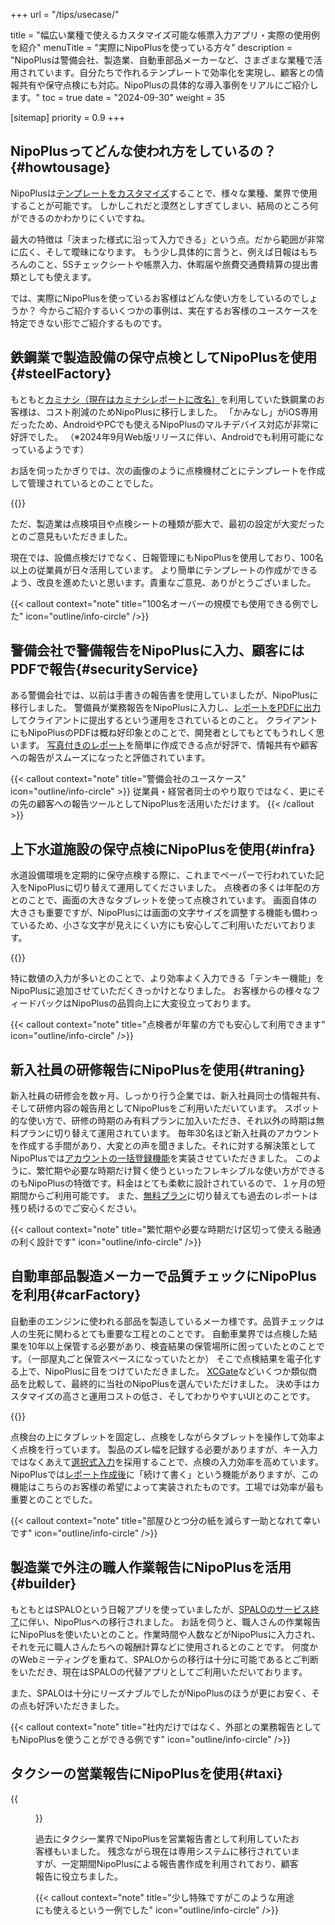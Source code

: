 +++
url = "/tips/usecase/"

title = "幅広い業種で使えるカスタマイズ可能な帳票入力アプリ・実際の使用例を紹介"
menuTitle = "実際にNipoPlusを使っている方々"
description = "NipoPlusは警備会社、製造業、自動車部品メーカーなど、さまざまな業種で活用されています。自分たちで作れるテンプレートで効率化を実現し、顧客との情報共有や保守点検にも対応。NipoPlusの具体的な導入事例をリアルにご紹介します。"
toc = true
date = "2024-09-30"
weight = 35

[sitemap]
  priority = 0.9
+++

## NipoPlusってどんな使われ方をしているの？{#howtousage}

NipoPlusは[テンプレートをカスタマイズ](/docs/template/make/)することで、様々な業種、業界で使用することが可能です。
しかしこれだと漠然としすぎてしまい、結局のところ何ができるのかわかりにくいですね。

最大の特徴は「決まった様式に沿って入力できる」という点。だから範囲が非常に広く、そして曖昧になります。
もう少し具体的に言うと、例えば日報はもちろんのこと、5Sチェックシートや帳票入力、休暇届や旅費交通費精算の提出書類としても使えます。

では、実際にNipoPlusを使っているお客様はどんな使い方をしているのでしょうか？
今からご紹介するいくつかの事例は、実在するお客様のユースケースを特定できない形でご紹介するものです。

## 鉄鋼業で製造設備の保守点検としてNipoPlusを使用{#steelFactory}

もともと[カミナシ（現在はカミナシレポートに改名）](https://kaminashi.jp/)を利用していた鉄鋼業のお客様は、コスト削減のためNipoPlusに移行しました。
「かみなし」がiOS専用だったため、AndroidやPCでも使えるNipoPlusのマルチデバイス対応が非常に好評でした。
（※2024年9月Web版リリースに伴い、Androidでも利用可能になっているようです）

お話を伺ったかぎりでは、次の画像のように点検機材ごとにテンプレートを作成して管理されているとのことでした。

{{<icatch filename="img/s1" msg="製造業は点検機器ごとにテンプレートを作るとGoodです。タグで管理すれば効率UP" alice="ok">}}

ただ、製造業は点検項目や点検シートの種類が膨大で、最初の設定が大変だったとのご意見もいただきました。

現在では、設備点検だけでなく、日報管理にもNipoPlusを使用しており、100名以上の従業員が日々活用しています。
より簡単にテンプレートの作成ができるよう、改良を進めたいと思います。貴重なご意見、ありがとうございました。

{{< callout context="note" title="100名オーバーの規模でも使用できる例でした" icon="outline/info-circle" />}}

## 警備会社で警備報告をNipoPlusに入力、顧客にはPDFで報告{#securityService}

ある警備会社では、以前は手書きの報告書を使用していましたが、NipoPlusに移行しました。
警備員が業務報告をNipoPlusに入力し、[レポートをPDFに出力](/docs/manual/pdf/pdfbatch/)してクライアントに提出するという運用をされているとのこと。
クライアントにもNipoPlusのPDFは概ね好印象とのことで、開発者としてもとてもうれしく思います。
[写真付きのレポート](/docs/template/binarys/#picture)を簡単に作成できる点が好評で、情報共有や顧客への報告がスムーズになったと評価されています。

{{< callout context="note" title="警備会社のユースケース" icon="outline/info-circle" >}}
従業員・経営者同士のやり取りではなく、更にその先の顧客への報告ツールとしてNipoPlusを活用いただけます。
{{< /callout >}}

## 上下水道施設の保守点検にNipoPlusを使用{#infra}

水道設備環境を定期的に保守点検する際に、これまでペーパーで行われていた記入をNipoPlusに切り替えて運用してくださいました。
点検者の多くは年配の方とのことで、画面の大きなタブレットを使って点検されています。
画面自体の大きさも重要ですが、NipoPlusには画面の文字サイズを調整する機能も備わっているため、小さな文字が見えにくい方にも安心してご利用いただいております。

{{<iTablet filename="img/tenken" msg="文字サイズが簡単に調整できるので年輩の方にもGood" alice="ok">}}

特に数値の入力が多いとのことで、より効率よく入力できる「テンキー機能」をNipoPlusに追加させていただくきっかけとなりました。
お客様からの様々なフィードバックはNipoPlusの品質向上に大変役立っております。

{{< callout context="note" title="点検者が年輩の方でも安心して利用できます" icon="outline/info-circle" />}}

## 新入社員の研修報告にNipoPlusを使用{#traning}

新入社員の研修会を数ヶ月、しっかり行う企業では、新入社員同士の情報共有、そして研修内容の報告用としてNipoPlusをご利用いただいています。
スポット的な使い方で、研修の時期のみ有料プランに加入いただき、それ以外の時期は無料プランに切り替えて運用されています。
毎年30名ほど新入社員のアカウントを作成する手間があり、大変との声を聞きました。それに対する解決策としてNipoPlusでは[アカウントの一括登録機能](/docs/setup/staff-global/make/#batch_create)を実装させていただきました。
このように、繁忙期や必要な時期だけ賢く使うといったフレキシブルな使い方ができるのもNipoPlusの特徴です。料金はとても柔軟に設計されているので、１ヶ月の短期間からご利用可能です。
また、[無料プラン](/docs/price/free/)に切り替えても過去のレポートは残り続けるのでご安心ください。

{{< callout context="note" title="繁忙期や必要な時期だけ区切って使える融通の利く設計です" icon="outline/info-circle" />}}

## 自動車部品製造メーカーで品質チェックにNipoPlusを利用{#carFactory}

自動車のエンジンに使われる部品を製造しているメーカ様です。品質チェックは人の生死に関わるとても重要な工程とのことです。
自動車業界では点検した結果を10年以上保管する必要があり、検査結果の保管場所に困っていたとのことです。（一部屋丸ごと保管スペースになっていたとか）
そこで点検結果を電子化する上で、NipoPlusに目をつけていただきました。
[XCGate](https://product.technotree.com/xc-gate/)などいくつか類似商品を比較して、最終的に当社のNipoPlusを選んでいただけました。
決め手はカスタマイズの高さと運用コストの低さ、そしてわかりやすいUIとのことです。

{{<iTablet filename="img/factory" msg="効率よく入力するために数値入力を敢えて選択式とする工夫がなされていました" alice="ok">}}

点検台の上にタブレットを固定し、点検をしながらタブレットを操作して効率よく点検を行っています。
製品のズレ幅を記録する必要がありますが、キー入力ではなくあえて[選択式入力](/docs/template/selects/#plain)を採用することで、点検の入力効率を高めています。
NipoPlusでは[レポート作成後](/docs/manual/write-report/write/#then)に「続けて書く」という機能がありますが、この機能はこちらのお客様の希望によって実装されたものです。工場では効率が最も重要とのことでした。

{{< callout context="note" title="部屋ひとつ分の紙を減らす一助となれて幸いです" icon="outline/info-circle" />}}

## 製造業で外注の職人作業報告にNipoPlusを活用{#builder}

もともとはSPALOという日報アプリを使っていましたが、[SPALOのサービス終了](https://www.mjs.co.jp/news/news_2024/2024032900/)に伴い、NipoPlusへの移行されました。
お話を伺うと、職人さんの作業報告にNipoPlusを使いたいとのこと。作業時間や人数などがNipoPlusに入力され、それを元に職人さんたちへの報酬計算などに使用されるとのことです。
何度かのWebミーティングを重ねて、SPALOからの移行は十分に可能であるとご判断をいただき、現在はSPALOの代替アプリとしてご利用いただいております。

また、SPALOは十分にリーズナブルでしたがNipoPlusのほうが更にお安く、その点も好評いただきました。

{{< callout context="note" title="社内だけではなく、外部との業務報告としてもNipoPlusを使うことができる例です" icon="outline/info-circle" />}}

## タクシーの営業報告にNipoPlusを使用{#taxi}

{{<figure src="img/taxi.png"  alt="タクシー日報のテンプレート一例" caption="タクシー日報のテンプレート一例" >}}

過去にタクシー業界でNipoPlusを営業報告書として利用していたお客様もいました。
残念ながら現在は専用システムに移行されていますが、一定期間NipoPlusによる報告書作成を利用されており、顧客報告に役立ちました。

{{< callout context="note" title="少し特殊ですがこのような用途にも使えるという一例でした" icon="outline/info-circle" />}}
